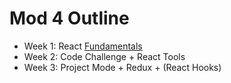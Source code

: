 # Mod 4 Outline

- Week 1: React [Fundamentals](https://reactjs.org/docs/hello-world.html)
- Week 2: Code Challenge + React Tools
- Week 3: Project Mode + Redux + (React Hooks)